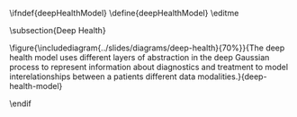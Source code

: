 \ifndef{deepHealthModel}
\define{deepHealthModel}
\editme

\subsection{Deep Health}

\figure{\includediagram{../slides/diagrams/deep-health}{70%}}{The deep health model uses different layers of abstraction in the deep Gaussian process to represent information about diagnostics and treatment to model interelationships between a patients different data modalities.}{deep-health-model}

\endif
